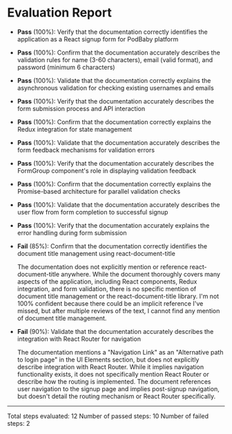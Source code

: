 # Evaluation Report

- **Pass** (100%): Verify that the documentation correctly identifies the application as a React signup form for PodBaby platform
- **Pass** (100%): Confirm that the documentation accurately describes the validation rules for name (3-60 characters), email (valid format), and password (minimum 6 characters)
- **Pass** (100%): Validate that the documentation correctly explains the asynchronous validation for checking existing usernames and emails
- **Pass** (100%): Verify that the documentation accurately describes the form submission process and API interaction
- **Pass** (100%): Confirm that the documentation correctly explains the Redux integration for state management
- **Pass** (100%): Validate that the documentation accurately describes the form feedback mechanisms for validation errors
- **Pass** (100%): Verify that the documentation accurately describes the FormGroup component's role in displaying validation feedback
- **Pass** (100%): Confirm that the documentation correctly explains the Promise-based architecture for parallel validation checks
- **Pass** (100%): Validate that the documentation accurately describes the user flow from form completion to successful signup
- **Pass** (100%): Verify that the documentation accurately explains the error handling during form submission
- **Fail** (85%): Confirm that the documentation correctly identifies the document title management using react-document-title

    The documentation does not explicitly mention or reference react-document-title anywhere. While the document thoroughly covers many aspects of the application, including React components, Redux integration, and form validation, there is no specific mention of document title management or the react-document-title library. I'm not 100% confident because there could be an implicit reference I've missed, but after multiple reviews of the text, I cannot find any mention of document title management.

- **Fail** (90%): Validate that the documentation accurately describes the integration with React Router for navigation

    The documentation mentions a "Navigation Link" as an "Alternative path to login page" in the UI Elements section, but does not explicitly describe integration with React Router. While it implies navigation functionality exists, it does not specifically mention React Router or describe how the routing is implemented. The document references user navigation to the signup page and implies post-signup navigation, but doesn't detail the routing mechanism or React Router specifically.

---

Total steps evaluated: 12
Number of passed steps: 10
Number of failed steps: 2